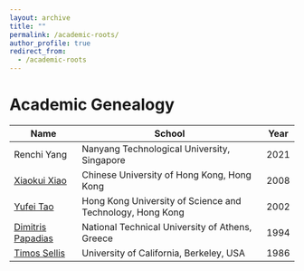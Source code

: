 ```yaml
---
layout: archive
title: ""
permalink: /academic-roots/
author_profile: true
redirect_from:
  - /academic-roots
---
```

# Academic Genealogy

| Name                  | School                                     |  Year | 
|-----------------------|--------------------------------------------|-------|
|Renchi Yang            |Nanyang Technological University, Singapore |  2021 |
|[Xiaokui Xiao](https://academictree.org/computerscience/peopleinfo.php?pid=441020) |Chinese University of Hong Kong, Hong Kong  | 2008  |
|[Yufei Tao](https://academictree.org/computerscience/peopleinfo.php?pid=418363)   |Hong Kong University of Science and Technology, Hong Kong | 2002 |
|[Dimitris Papadias](https://mathgenealogy.org/id.php?id=68682)|National Technical University of Athens, Greece|1994|
|[Timos Sellis](https://mathgenealogy.org/id.php?id=85908)|University of California, Berkeley, USA|1986|
